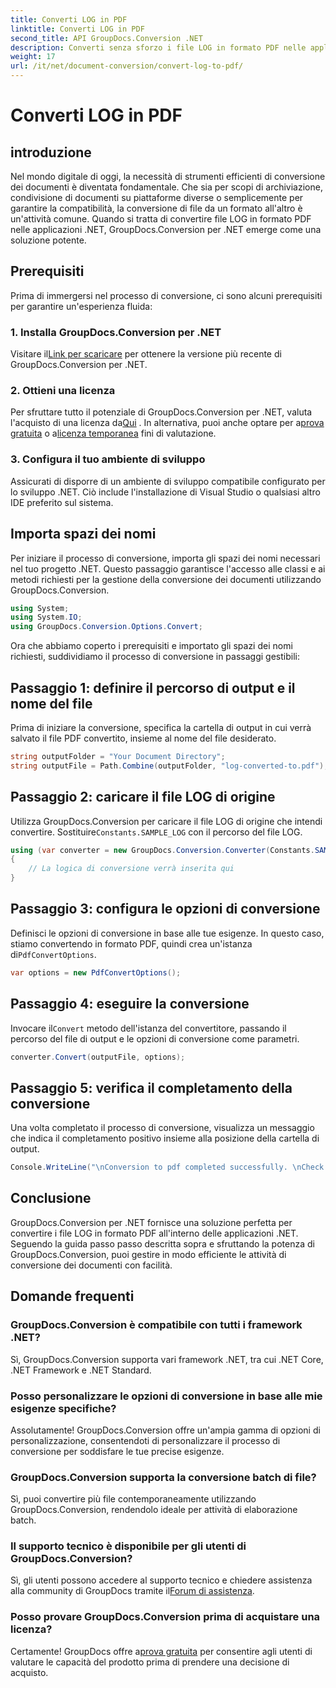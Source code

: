 ```yaml
---
title: Converti LOG in PDF
linktitle: Converti LOG in PDF
second_title: API GroupDocs.Conversion .NET
description: Converti senza sforzo i file LOG in formato PDF nelle applicazioni .NET utilizzando GroupDocs.Conversion for .NET. Segui la nostra guida passo passo per la conversione dei documenti.
weight: 17
url: /it/net/document-conversion/convert-log-to-pdf/
---
```


# Converti LOG in PDF

## introduzione
Nel mondo digitale di oggi, la necessità di strumenti efficienti di conversione dei documenti è diventata fondamentale. Che sia per scopi di archiviazione, condivisione di documenti su piattaforme diverse o semplicemente per garantire la compatibilità, la conversione di file da un formato all'altro è un'attività comune. Quando si tratta di convertire file LOG in formato PDF nelle applicazioni .NET, GroupDocs.Conversion per .NET emerge come una soluzione potente.
## Prerequisiti
Prima di immergersi nel processo di conversione, ci sono alcuni prerequisiti per garantire un'esperienza fluida:
### 1. Installa GroupDocs.Conversion per .NET
 Visitare il[Link per scaricare](https://releases.groupdocs.com/conversion/net/) per ottenere la versione più recente di GroupDocs.Conversion per .NET.
### 2. Ottieni una licenza
 Per sfruttare tutto il potenziale di GroupDocs.Conversion per .NET, valuta l'acquisto di una licenza da[Qui](https://purchase.groupdocs.com/buy) . In alternativa, puoi anche optare per a[prova gratuita](https://releases.groupdocs.com/) o a[licenza temporanea](https://purchase.groupdocs.com/temporary-license/) fini di valutazione.
### 3. Configura il tuo ambiente di sviluppo
Assicurati di disporre di un ambiente di sviluppo compatibile configurato per lo sviluppo .NET. Ciò include l'installazione di Visual Studio o qualsiasi altro IDE preferito sul sistema.

## Importa spazi dei nomi
Per iniziare il processo di conversione, importa gli spazi dei nomi necessari nel tuo progetto .NET. Questo passaggio garantisce l'accesso alle classi e ai metodi richiesti per la gestione della conversione dei documenti utilizzando GroupDocs.Conversion.
```csharp
using System;
using System.IO;
using GroupDocs.Conversion.Options.Convert;
```

Ora che abbiamo coperto i prerequisiti e importato gli spazi dei nomi richiesti, suddividiamo il processo di conversione in passaggi gestibili:
## Passaggio 1: definire il percorso di output e il nome del file
Prima di iniziare la conversione, specifica la cartella di output in cui verrà salvato il file PDF convertito, insieme al nome del file desiderato.
```csharp
string outputFolder = "Your Document Directory";
string outputFile = Path.Combine(outputFolder, "log-converted-to.pdf");
```
## Passaggio 2: caricare il file LOG di origine
 Utilizza GroupDocs.Conversion per caricare il file LOG di origine che intendi convertire. Sostituire`Constants.SAMPLE_LOG` con il percorso del file LOG.
```csharp
using (var converter = new GroupDocs.Conversion.Converter(Constants.SAMPLE_LOG))
{
    // La logica di conversione verrà inserita qui
}
```
## Passaggio 3: configura le opzioni di conversione
Definisci le opzioni di conversione in base alle tue esigenze. In questo caso, stiamo convertendo in formato PDF, quindi crea un'istanza di`PdfConvertOptions`.
```csharp
var options = new PdfConvertOptions();
```
## Passaggio 4: eseguire la conversione
 Invocare il`Convert` metodo dell'istanza del convertitore, passando il percorso del file di output e le opzioni di conversione come parametri.
```csharp
converter.Convert(outputFile, options);
```
## Passaggio 5: verifica il completamento della conversione
Una volta completato il processo di conversione, visualizza un messaggio che indica il completamento positivo insieme alla posizione della cartella di output.
```csharp
Console.WriteLine("\nConversion to pdf completed successfully. \nCheck output in {0}", outputFolder);
```

## Conclusione
GroupDocs.Conversion per .NET fornisce una soluzione perfetta per convertire i file LOG in formato PDF all'interno delle applicazioni .NET. Seguendo la guida passo passo descritta sopra e sfruttando la potenza di GroupDocs.Conversion, puoi gestire in modo efficiente le attività di conversione dei documenti con facilità.
## Domande frequenti
### GroupDocs.Conversion è compatibile con tutti i framework .NET?
Sì, GroupDocs.Conversion supporta vari framework .NET, tra cui .NET Core, .NET Framework e .NET Standard.
### Posso personalizzare le opzioni di conversione in base alle mie esigenze specifiche?
Assolutamente! GroupDocs.Conversion offre un'ampia gamma di opzioni di personalizzazione, consentendoti di personalizzare il processo di conversione per soddisfare le tue precise esigenze.
### GroupDocs.Conversion supporta la conversione batch di file?
Sì, puoi convertire più file contemporaneamente utilizzando GroupDocs.Conversion, rendendolo ideale per attività di elaborazione batch.
### Il supporto tecnico è disponibile per gli utenti di GroupDocs.Conversion?
 Sì, gli utenti possono accedere al supporto tecnico e chiedere assistenza alla community di GroupDocs tramite il[Forum di assistenza](https://forum.groupdocs.com/c/conversion/11).
### Posso provare GroupDocs.Conversion prima di acquistare una licenza?
 Certamente! GroupDocs offre a[prova gratuita](https://releases.groupdocs.com/) per consentire agli utenti di valutare le capacità del prodotto prima di prendere una decisione di acquisto.
